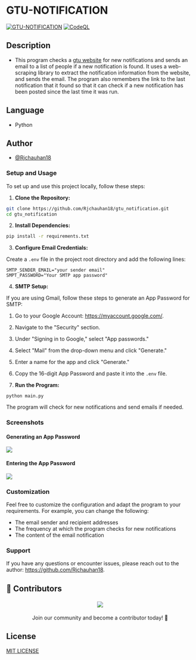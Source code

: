 # GTU-NOTIFICATION
[![GTU-NOTIFICATION](https://github.com/Rjchauhan18/gtu_notification/actions/workflows/actions.yml/badge.svg)](https://github.com/Rjchauhan18/gtu_notification/actions/workflows/actions.yml)
[![CodeQL](https://github.com/Rjchauhan18/gtu_notification/actions/workflows/github-code-scanning/codeql/badge.svg)](https://github.com/Rjchauhan18/gtu_notification/actions/workflows/github-code-scanning/codeql)


## Description
- This program checks a [gtu website](https://www.gtu.ac.in) for new notifications and sends an email to a list of people if a new notification is found. It uses a web-scraping library to extract the notification information from the website, and sends the email. The program also remembers the link to the last notification that it found so that it can check if a new notification has been posted since the last time it was run.

## Language  
    
- Python  
  
## Author

- [@Rjchauhan18](https://github.com/Rjchauhan18)

### Setup and Usage

To set up and use this project locally, follow these steps:

1. **Clone the Repository:**

```bash
git clone https://github.com/Rjchauhan18/gtu_notification.git
cd gtu_notification
```

2. **Install Dependencies:**

```bash
pip install -r requirements.txt
```

3. **Configure Email Credentials:**

Create a `.env` file in the project root directory and add the following lines:

```
SMTP_SENDER_EMAIL="your sender email"
SMPT_PASSWORD="Your SMTP app password"
```

4. **SMTP Setup:**

If you are using Gmail, follow these steps to generate an App Password for SMTP:

1. Go to your Google Account: https://myaccount.google.com/.
2. Navigate to the "Security" section.
3. Under "Signing in to Google," select "App passwords."
4. Select "Mail" from the drop-down menu and click "Generate."
5. Enter a name for the app and click "Generate."
6. Copy the 16-digit App Password and paste it into the `.env` file.

5. **Run the Program:**
```
python main.py
```

The program will check for new notifications and send emails if needed.

### Screenshots

#### Generating an App Password
<img src='https://www.chatwoot.com/docs/assets/images/sign_in_google-e7b0d4d6f440f757f5158b84ba28bd18.png' >

#### Entering the App Password
<img src='https://www.chatwoot.com/docs/assets/images/generate_password-5ef020ff5cd15276065f721667357ad9.gif' >

### Customization

Feel free to customize the configuration and adapt the program to your requirements. For example, you can change the following:

* The email sender and recipient addresses
* The frequency at which the program checks for new notifications
* The content of the email notification

### Support

If you have any questions or encounter issues, please reach out to the author: https://github.com/Rjchauhan18.

## 👥 Contributors

<div align="center">
  <a href="https://github.com/Rjchauhan18/gtu_notification/graphs/contributors">
    <img src="https://contrib.rocks/image?repo=Rjchauhan18/gtu_notification&max=400&columns=10" style="margin: 5px;" />
  </a>
  <p>Join our community and become a contributor today! 🚀 </p>
</div>


## License

[MIT LICENSE](LICENSE)
